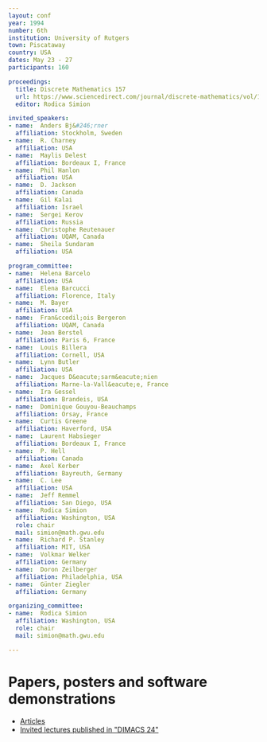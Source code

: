```yaml
---
layout: conf
year: 1994
number: 6th
institution: University of Rutgers
town: Piscataway
country: USA
dates: May 23 - 27
participants: 160

proceedings:
  title: Discrete Mathematics 157
  url: https://www.sciencedirect.com/journal/discrete-mathematics/vol/157/issue/1
  editor: Rodica Simion

invited_speakers:
- name:  Anders Bj&#246;rner
  affiliation: Stockholm, Sweden
- name:  R. Charney
  affiliation: USA
- name:  Maylis Delest
  affiliation: Bordeaux I, France
- name:  Phil Hanlon
  affiliation: USA
- name:  D. Jackson
  affiliation: Canada
- name:  Gil Kalai
  affiliation: Israel
- name:  Sergei Kerov
  affiliation: Russia
- name:  Christophe Reutenauer
  affiliation: UQAM, Canada
- name:  Sheila Sundaram
  affiliation: USA

program_committee:
- name:  Helena Barcelo
  affiliation: USA
- name:  Elena Barcucci
  affiliation: Florence, Italy
- name:  M. Bayer
  affiliation: USA
- name:  Fran&ccedil;ois Bergeron
  affiliation: UQAM, Canada
- name:  Jean Berstel
  affiliation: Paris 6, France
- name:  Louis Billera
  affiliation: Cornell, USA
- name:  Lynn Butler
  affiliation: USA
- name:  Jacques D&eacute;sarm&eacute;nien
  affiliation: Marne-la-Vall&eacute;e, France
- name:  Ira Gessel
  affiliation: Brandeis, USA
- name:  Dominique Gouyou-Beauchamps
  affiliation: Orsay, France
- name:  Curtis Greene
  affiliation: Haverford, USA
- name:  Laurent Habsieger
  affiliation: Bordeaux I, France
- name:  P. Hell
  affiliation: Canada
- name:  Axel Kerber
  affiliation: Bayreuth, Germany
- name:  C. Lee
  affiliation: USA
- name:  Jeff Remmel
  affiliation: San Diego, USA
- name:  Rodica Simion
  affiliation: Washington, USA
  role: chair
  mail: simion@math.gwu.edu
- name:  Richard P. Stanley
  affiliation: MIT, USA
- name:  Volkmar Welker
  affiliation: Germany
- name:  Doron Zeilberger
  affiliation: Philadelphia, USA
- name:  Günter Ziegler
  affiliation: Germany

organizing_committee:
- name:  Rodica Simion
  affiliation: Washington, USA
  role: chair
  mail: simion@math.gwu.edu

---
```


# Papers, posters and software demonstrations

- [Articles](https://fpsac-archive.github.io/FPSAC94/articles.html)
- [Invited lectures published in "DIMACS 24"](http://archive.dimacs.rutgers.edu/Volumes/Vol24.html)
